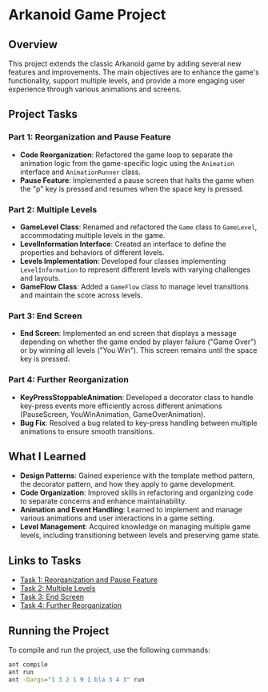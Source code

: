 # Arkanoid Game Project

## Overview

This project extends the classic Arkanoid game by adding several new features and improvements. The main objectives are to enhance the game's functionality, support multiple levels, and provide a more engaging user experience through various animations and screens.

## Project Tasks

### Part 1: Reorganization and Pause Feature

- **Code Reorganization**: Refactored the game loop to separate the animation logic from the game-specific logic using the `Animation` interface and `AnimationRunner` class.
- **Pause Feature**: Implemented a pause screen that halts the game when the "p" key is pressed and resumes when the space key is pressed.

### Part 2: Multiple Levels

- **GameLevel Class**: Renamed and refactored the `Game` class to `GameLevel`, accommodating multiple levels in the game.
- **LevelInformation Interface**: Created an interface to define the properties and behaviors of different levels.
- **Levels Implementation**: Developed four classes implementing `LevelInformation` to represent different levels with varying challenges and layouts.
- **GameFlow Class**: Added a `GameFlow` class to manage level transitions and maintain the score across levels.

### Part 3: End Screen

- **End Screen**: Implemented an end screen that displays a message depending on whether the game ended by player failure ("Game Over") or by winning all levels ("You Win"). This screen remains until the space key is pressed.

### Part 4: Further Reorganization

- **KeyPressStoppableAnimation**: Developed a decorator class to handle key-press events more efficiently across different animations (PauseScreen, YouWinAnimation, GameOverAnimation).
- **Bug Fix**: Resolved a bug related to key-press handling between multiple animations to ensure smooth transitions.

## What I Learned

- **Design Patterns**: Gained experience with the template method pattern, the decorator pattern, and how they apply to game development.
- **Code Organization**: Improved skills in refactoring and organizing code to separate concerns and enhance maintainability.
- **Animation and Event Handling**: Learned to implement and manage various animations and user interactions in a game setting.
- **Level Management**: Acquired knowledge on managing multiple game levels, including transitioning between levels and preserving game state.

## Links to Tasks

- [Task 1: Reorganization and Pause Feature](#)
- [Task 2: Multiple Levels](#)
- [Task 3: End Screen](#)
- [Task 4: Further Reorganization](#)

## Running the Project

To compile and run the project, use the following commands:

```bash
ant compile
ant run
ant -Dargs="1 3 2 1 9 1 bla 3 4 3" run
